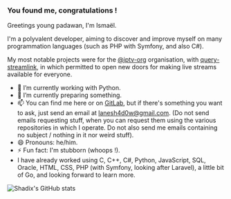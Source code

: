 ### You found me, congratulations !

Greetings young padawan, I'm Ismaël.

I'm a polyvalent developer, aiming to discover and improve myself on many programmation languages (such as PHP with Symfony, and also C#).

My most notable projects were for the [@iptv-org](https://github.com/iptv-org) organisation, with [query-streamlink](https://github.com/LaneSh4d0w/query-streamlink), in which permitted to open new doors for making live streams available for everyone.

- 🔭 I’m currently working with Python.
- 🌱 I’m currently preparing something.
- 📫 You can find me here or on [GitLab](https://gitlab.com/theofficialomega), but if there's something you want to ask, just send an email at lanesh4d0w@gmail.com. (Do not send emails requesting stuff, when you can request them using the various repositories in which I operate. Do not also send me emails containing no subject / nothing in it nor weird stuff).
- 😄 Pronouns: he/him.
- ⚡ Fun fact: I'm stubborn (whoops !).
- I have already worked using C, C++, C#, Python, JavaScript, SQL, Oracle, HTML, CSS, PHP (with Symfony, looking after Laravel), a little bit of Go, and looking forward to learn more.

![Shadix's GitHub stats](https://github-readme-stats.vercel.app/api?username=lanesh4d0w&show_icons=true)
